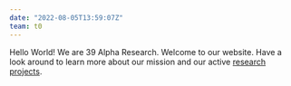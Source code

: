 ```yaml
---
date: "2022-08-05T13:59:07Z"
team: t0
---
```

Hello World! We are 39 Alpha Research. Welcome to our website. Have a look around to learn more
about our mission and our active [research projects](https://39alpharesearch.org/science-mission/). 
